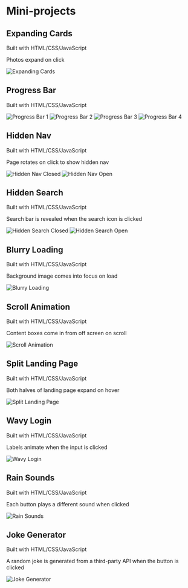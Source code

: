 # Mini-projects

## Expanding Cards

Built with HTML/CSS/JavaScript

Photos expand on click

![Expanding Cards](images/expanding-cards.png)

## Progress Bar

Built with HTML/CSS/JavaScript

![Progress Bar 1](images/progress-bar-1.png)
![Progress Bar 2](images/progress-bar-2.png)
![Progress Bar 3](images/progress-bar-3.png)
![Progress Bar 4](images/progress-bar-4.png)

## Hidden Nav

Built with HTML/CSS/JavaScript

Page rotates on click to show hidden nav

![Hidden Nav Closed](images/hidden-nav-closed.png)
![Hidden Nav Open](images/hidden-nav-open.png)

## Hidden Search

Built with HTML/CSS/JavaScript

Search bar is revealed when the search icon is clicked

![Hidden Search Closed](images/hidden-search-closed.png)
![Hidden Search Open](images/hidden-search-open.png)

## Blurry Loading

Built with HTML/CSS/JavaScript

Background image comes into focus on load

![Blurry Loading](images/blurry-loading.gif)

## Scroll Animation

Built with HTML/CSS/JavaScript

Content boxes come in from off screen on scroll

![Scroll Animation](images/scroll-animation.gif)

## Split Landing Page

Built with HTML/CSS/JavaScript

Both halves of landing page expand on hover

![Split Landing Page](images/split-landing-page.gif)

## Wavy Login

Built with HTML/CSS/JavaScript

Labels animate when the input is clicked

![Wavy Login](images/wavy-login.gif)

## Rain Sounds

Built with HTML/CSS/JavaScript

Each button plays a different sound when clicked

![Rain Sounds](images/rain-sounds.png)

## Joke Generator

Built with HTML/CSS/JavaScript

A random joke is generated from a third-party API when the button is clicked

![Joke Generator](images/random-joke-generator.png)
